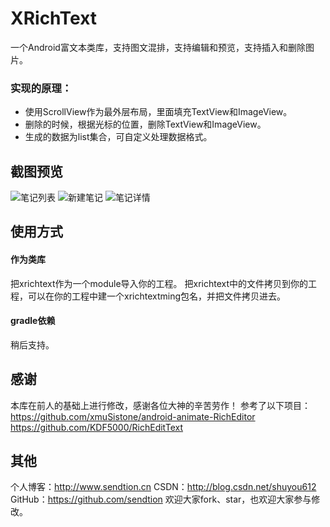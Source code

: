 # XRichText
一个Android富文本类库，支持图文混排，支持编辑和预览，支持插入和删除图片。

### 实现的原理：
- 使用ScrollView作为最外层布局，里面填充TextView和ImageView。
- 删除的时候，根据光标的位置，删除TextView和ImageView。
- 生成的数据为list集合，可自定义处理数据格式。

## 截图预览
![笔记列表](http://img.blog.csdn.net/20161026140255809)
![新建笔记](http://img.blog.csdn.net/20161026140331684)
![笔记详情](http://img.blog.csdn.net/20161026140122507)

## 使用方式
#### 作为类库
把xrichtext作为一个module导入你的工程。
把xrichtext中的文件拷贝到你的工程，可以在你的工程中建一个xrichtextming包名，并把文件拷贝进去。

#### gradle依赖
稍后支持。

## 感谢
本库在前人的基础上进行修改，感谢各位大神的辛苦劳作！
参考了以下项目：
https://github.com/xmuSistone/android-animate-RichEditor
https://github.com/KDF5000/RichEditText

## 其他
个人博客：http://www.sendtion.cn
CSDN：http://blog.csdn.net/shuyou612
GitHub：https://github.com/sendtion
欢迎大家fork、star，也欢迎大家参与修改。
